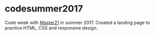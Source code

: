# codesummer2017

Code week with [Master21](https://master21.academy) in summer 2017.
Created a landing page to practice HTML, CSS and responsive design. 
